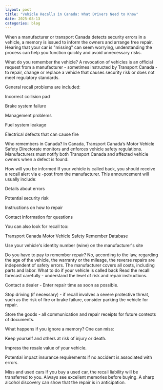 ```yaml
---
layout: post
title: "Vehicle Recalls in Canada: What Drivers Need to Know"
date: 2025-08-13
categories: blog
---
```


When a manufacturer or transport Canada detects security errors in a vehicle, a memory is issued to inform the owners and arrange free repair. Hearing that your car is "missing" can seem worrying, understanding the process can help you function quickly and avoid unnecessary risks.

What do you remember the vehicle?
A revocation of vehicles is an official request from a manufacturer - sometimes instructed by Transport Canada - to repair, change or replace a vehicle that causes security risk or does not meet regulatory standards.

General recall problems are included:

Incorrect collision pad

Brake system failure

Management problems

Fuel system leakage

Electrical defects that can cause fire

Who remembers in Canada?
In Canada, Transport Canada’s Motor Vehicle Safety Directorate monitors and enforces vehicle safety regulations. Manufacturers must notify both Transport Canada and affected vehicle owners when a defect is found.

How will you be informed
If your vehicle is called back, you should receive a recall alert via e -post from the manufacturer. This announcement will usually include:

Details about errors

Potential security risk

Instructions on how to repair

Contact information for questions

You can also look for recall too:

Transport Canada Motor Vehicle Safety Remember Database

Use your vehicle's identity number (wine) on the manufacturer's site

Do you have to pay to remember repair?
No, according to the law, regarding the age of the vehicle, the warranty or the mileage, the reverse repairs are independent of safety errors. The manufacturer covers all costs, including parts and labor.
What to do if your vehicle is called back
Read the recall forecast carefully - understand the level of risk and repair instructions.

Contact a dealer - Enter repair time as soon as possible.

Stop driving (if necessary) - if recall involves a severe protective threat, such as the risk of fire or brake failure, consider parking the vehicle for repair.

Store the goods - all communication and repair receipts for future contexts of documents.

What happens if you ignore a memory?
One can miss:

Keep yourself and others at risk of injury or death.

Impress the resale value of your vehicle.

Potential impact insurance requirements if no accident is associated with errors.

Miss and used cars
If you buy a used car, the recall liability will be transferred to you. Always see excellent memories before buying. A sharp alcohol discovery can show that the repair is in anticipation.